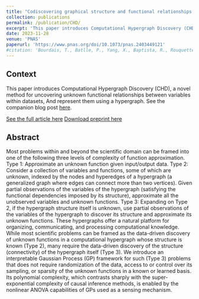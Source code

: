 ```yaml
---
title: "Codiscovering graphical structure and functional relationships within data: A Gaussian Process framework for connecting the dots"
collection: publications
permalink: /publication/CHD/
excerpt: 'This paper introduces Computational Hypergraph Discovery (CHD), a novel method for uncovering unknown functional relationships between variables within datasets, And represent them using a hypergraph.'
date: 2023-11-28
venue: 'PNAS'
paperurl: 'https://www.pnas.org/doi/10.1073/pnas.2403449121'
#citation: 'Bourdais, T., Batlle, P., Yang, X., Baptista, R., Rouquette, N., & Owhadi, H. (2024). Codiscovering graphical structure and functional relationships within data: A Gaussian Process framework for connecting the dots. Proceedings of the National Academy of Sciences, 121(32), e2403449121. https://doi.org/10.1073/pnas.2403449121'
---
```


## Context

This paper introduces Computational Hypergraph Discovery (CHD), a novel method for uncovering unknown functional relationships between variables within datasets, And represent them using a hypergraph. See the companion blog post [here](/posts/2023/11/CHD/).

[See the full article here](https://www.pnas.org/doi/10.1073/pnas.2403449121)
[Download preprint here](/files/2311.17007.pdf)



## Abstract

Most problems within and beyond the scientific domain can be framed into one of the following three levels of complexity of function approximation. Type 1: Approximate an unknown function given input/output data. Type 2: Consider a collection of variables and functions, some of which are unknown, indexed by the nodes and hyperedges of a hypergraph (a generalized graph where edges can connect more than two vertices). Given partial observations of the variables of the hypergraph (satisfying the functional dependencies imposed by its structure), approximate all the unobserved variables and unknown functions. Type 3: Expanding on Type 2, if the hypergraph structure itself is unknown, use partial observations of the variables of the hypergraph to discover its structure and approximate its unknown functions. These hypergraphs offer a natural platform for organizing, communicating, and processing computational knowledge. While most scientific problems can be framed as the data-driven discovery of unknown functions in a computational hypergraph whose structure is known (Type 2), many require the data-driven discovery of the structure (connectivity) of the hypergraph itself (Type 3). We introduce an interpretable Gaussian Process (GP) framework for such (Type 3) problems that does not require randomization of the data, access to or control over its sampling, or sparsity of the unknown functions in a known or learned basis. Its polynomial complexity, which contrasts sharply with the super-exponential complexity of causal inference methods, is enabled by the nonlinear ANOVA capabilities of GPs used as a sensing mechanism.


